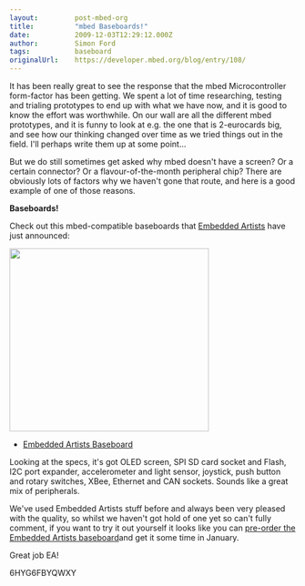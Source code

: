 ```yaml
---
layout:         post-mbed-org
title:          "mbed Baseboards!"
date:           2009-12-03T12:29:12.000Z
author:         Simon Ford
tags:           baseboard
originalUrl:    https://developer.mbed.org/blog/entry/108/
---
```


<p>It has been really great to see the response that the mbed Microcontroller
  form-factor has been getting. We spent a lot of time researching, testing
  and trialing prototypes to end up with what we have now, and it is good
  to know the effort was worthwhile. On our wall are all the different mbed
  prototypes, and it is funny to look at e.g. the one that is 2-eurocards
  big, and see how our thinking changed over time as we tried things out
  in the field. I&apos;ll perhaps write them up at some point...</p>
<p>But we do still sometimes get asked why mbed doesn&apos;t have a screen?
  Or a certain connector? Or a flavour-of-the-month peripheral chip? There
  are obviously lots of factors why we haven&apos;t gone that route, and
  here is a good example of one of those reasons.</p>
<p><strong>Baseboards!</strong>
</p>
<p>Check out this mbed-compatible baseboards that <a href="http://www.embeddedartists.com">Embedded Artists</a> have
  just announced:</p>
<p>
  <img alt="" height="322" src="http://mbed.org/media/uploads/simon/ea_mbed_baseboard.jpg"
  width="350">
</p>
<ul>
  <li><a href="http://www.embeddedartists.com/products/lpcxpresso/xpr_base.php">Embedded Artists Baseboard</a>
  </li>
</ul>
<p>Looking at the specs, it&apos;s got OLED screen, SPI SD card socket and
  Flash, I2C port expander, accelerometer and light sensor, joystick, push
  button and rotary switches, XBee, Ethernet and CAN sockets. Sounds like
  a great mix of peripherals.</p>
<p>We&apos;ve used Embedded Artists stuff before and always been very pleased
  with the quality, so whilst we haven&apos;t got hold of one yet so can&apos;t
  fully comment, if you want to try it out yourself it looks like you can
  <a
  href="http://www.embeddedartists.com/shop/updatecart.php?action=buy&amp;art=EA-XPR-021&amp;num=1&amp;page=/products/lpcxpresso/xpr_base.php">pre-order the Embedded Artists baseboard</a>and get it some time in January.</p>
<p>Great job EA!</p>
<p>6HYG6FBYQWXY</p>
